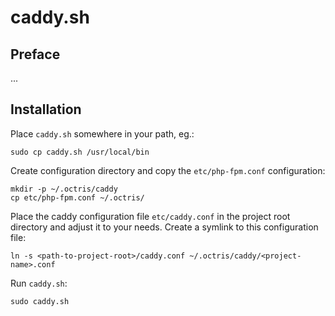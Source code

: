 # caddy.sh

## Preface

...

## Installation

Place `caddy.sh` somewhere in your path, eg.:

	sudo cp caddy.sh /usr/local/bin

Create configuration directory and copy the `etc/php-fpm.conf` configuration:

	mkdir -p ~/.octris/caddy
	cp etc/php-fpm.conf ~/.octris/

Place the caddy configuration file `etc/caddy.conf` in the project root
directory and adjust it to your needs. Create a symlink to this configuration
file:

	ln -s <path-to-project-root>/caddy.conf ~/.octris/caddy/<project-name>.conf

Run `caddy.sh`:

	sudo caddy.sh

